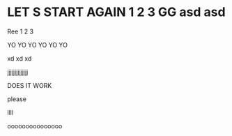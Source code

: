 # LET S START AGAIN 1 2 3 GG asd asd

Ree 1 2 3

YO YO YO YO YO YO

xd xd xd

jjjjjjjjjjjjjj

DOES IT WORK

please

llll

ooooooooooooooo
